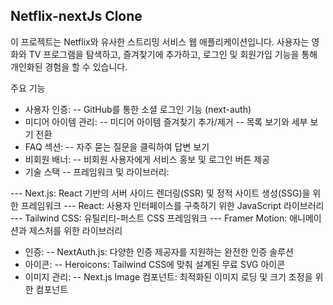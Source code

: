 ## Netflix-nextJs Clone

이 프로젝트는 Netflix와 유사한 스트리밍 서비스 웹 애플리케이션입니다. 사용자는 영화와 TV 프로그램을 탐색하고, 즐겨찾기에 추가하고, 로그인 및 회원가입 기능을 통해 개인화된 경험을 할 수 있습니다.

주요 기능

- 사용자 인증:
  -- GitHub를 통한 소셜 로그인 기능 (next-auth)
- 미디어 아이템 관리:
  -- 미디어 아이템 즐겨찾기 추가/제거
  -- 목록 보기와 세부 보기 전환
- FAQ 섹션:
  -- 자주 묻는 질문을 클릭하여 답변 보기
- 비회원 배너:
  -- 비회원 사용자에게 서비스 홍보 및 로그인 버튼 제공
- 기술 스택
  -- 프레임워크 및 라이브러리:

--- Next.js: React 기반의 서버 사이드 렌더링(SSR) 및 정적 사이트 생성(SSG)을 위한 프레임워크
--- React: 사용자 인터페이스를 구축하기 위한 JavaScript 라이브러리
--- Tailwind CSS: 유틸리티-퍼스트 CSS 프레임워크
--- Framer Motion: 애니메이션과 제스처를 위한 라이브러리

- 인증:
  -- NextAuth.js: 다양한 인증 제공자를 지원하는 완전한 인증 솔루션
- 아이콘:
  -- Heroicons: Tailwind CSS에 맞춰 설계된 무료 SVG 아이콘
- 이미지 관리:
  -- Next.js Image 컴포넌트: 최적화된 이미지 로딩 및 크기 조정을 위한 컴포넌트
